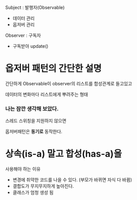 Subject : 발행자(Observable)

- 데이터 관리
- 옵저버 관리

Observer : 구독자

- 구독받아 update()

# 옵저버 패턴의 간단한 설명

간단하게 Observable이 observer의 리스트를 합성관계로 들고있고

데이터의 변화마다 리스트에게 뿌려주는 형태

### 나는 잠깐 생각해 보았다.

스레드 스위칭을 지원하지 않으면

옵저버패턴은 **동기로** 동작한다.

# 상속(is-a) 말고 합성(has-a)을

사용해야 하는 이유

- 변경에 취약한 코드를 나을 수 있다. (부모가 바뀌면 자식 다 바뀜)
- 결합도가 무지무지하게 높아진다.
- 클래스가 엄청 생성 됨